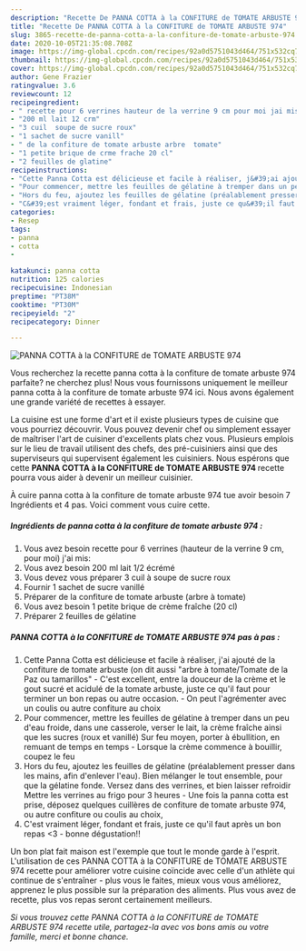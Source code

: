 ```yaml
---
description: "Recette De PANNA COTTA à la CONFITURE de TOMATE ARBUSTE 974"
title: "Recette De PANNA COTTA à la CONFITURE de TOMATE ARBUSTE 974"
slug: 3865-recette-de-panna-cotta-a-la-confiture-de-tomate-arbuste-974
date: 2020-10-05T21:35:08.708Z
image: https://img-global.cpcdn.com/recipes/92a0d5751043d464/751x532cq70/panna-cotta-a-la-confiture-de-tomate-arbuste-974-photo-principale-de-la-recette.jpg
thumbnail: https://img-global.cpcdn.com/recipes/92a0d5751043d464/751x532cq70/panna-cotta-a-la-confiture-de-tomate-arbuste-974-photo-principale-de-la-recette.jpg
cover: https://img-global.cpcdn.com/recipes/92a0d5751043d464/751x532cq70/panna-cotta-a-la-confiture-de-tomate-arbuste-974-photo-principale-de-la-recette.jpg
author: Gene Frazier
ratingvalue: 3.6
reviewcount: 12
recipeingredient:
- " recette pour 6 verrines hauteur de la verrine 9 cm pour moi jai mis"
- "200 ml lait 12 crm"
- "3 cuil  soupe de sucre roux"
- "1 sachet de sucre vanill"
- " de la confiture de tomate arbuste arbre  tomate"
- "1 petite brique de crme frache 20 cl"
- "2 feuilles de glatine"
recipeinstructions:
- "Cette Panna Cotta est délicieuse et facile à réaliser, j&#39;ai ajouté de la confiture de tomate arbuste (on dit aussi &#34;arbre à tomate/Tomate de la Paz ou tamarillos&#34; C&#39;est excellent, entre la douceur de la crème et le gout sucré et acidulé de la tomate arbuste, juste ce qu&#39;il faut pour terminer un bon repas ou autre occasion. On peut l&#39;agrémenter avec un coulis ou autre confiture au choix"
- "Pour commencer, mettre les feuilles de gélatine à tremper dans un peu d&#39;eau froide, dans une casserole, verser le lait, la crème fraîche ainsi que les sucres (roux et vanillé) Sur feu moyen, porter à ébullition, en remuant de temps en temps Lorsque la crème commence à bouillir, coupez le feu"
- "Hors du feu, ajoutez les feuilles de gélatine (préalablement presser dans les mains, afin d&#39;enlever l&#39;eau). Bien mélanger le tout ensemble, pour que la gélatine fonde. Versez dans des verrines, et bien laisser refroidir Mettre les verrines au frigo pour 3 heures Une fois la panna cotta est prise, déposez quelques cuillères de confiture de tomate arbuste 974, ou autre confiture ou coulis au choix,"
- "C&#39;est vraiment léger, fondant et frais, juste ce qu&#39;il faut après un bon repas &lt;3 bonne dégustation!!"
categories:
- Resep
tags:
- panna
- cotta
- 

katakunci: panna cotta  
nutrition: 125 calories
recipecuisine: Indonesian
preptime: "PT38M"
cooktime: "PT30M"
recipeyield: "2"
recipecategory: Dinner

---
```



![PANNA COTTA à la CONFITURE de TOMATE ARBUSTE 974](https://img-global.cpcdn.com/recipes/92a0d5751043d464/751x532cq70/panna-cotta-a-la-confiture-de-tomate-arbuste-974-photo-principale-de-la-recette.jpg)

Vous recherchez la recette panna cotta à la confiture de tomate arbuste 974 parfaite? ne cherchez plus! Nous vous fournissons uniquement le meilleur panna cotta à la confiture de tomate arbuste 974 ici. Nous avons également une grande variété de recettes à essayer.

La cuisine est une forme d'art et il existe plusieurs types de cuisine que vous pourriez découvrir. Vous pouvez devenir chef ou simplement essayer de maîtriser l'art de cuisiner d'excellents plats chez vous. Plusieurs emplois sur le lieu de travail utilisent des chefs, des pré-cuisiniers ainsi que des superviseurs qui supervisent également les cuisiniers. Nous espérons que cette <strong> PANNA COTTA à la CONFITURE de TOMATE ARBUSTE 974 </strong> recette pourra vous aider à devenir un meilleur cuisinier.

<!--inarticleads1-->

À cuire panna cotta à la confiture de tomate arbuste 974 tue avoir besoin 7 Ingrédients et 4 pas. Voici comment vous cuire cette.

##### Ingrédients de panna cotta à la confiture de tomate arbuste 974 :

1. Vous avez besoin  recette pour 6 verrines (hauteur de la verrine 9 cm, pour moi) j&#39;ai mis:
1. Vous avez besoin 200 ml lait 1/2 écrémé
1. Vous devez vous préparer 3 cuil à soupe de sucre roux
1. Fournir 1 sachet de sucre vanillé
1. Préparer  de la confiture de tomate arbuste (arbre à tomate)
1. Vous avez besoin 1 petite brique de crème fraîche (20 cl)
1. Préparer 2 feuilles de gélatine




<!--inarticleads2-->

##### PANNA COTTA à la CONFITURE de TOMATE ARBUSTE 974 pas à pas :

1. Cette Panna Cotta est délicieuse et facile à réaliser, j&#39;ai ajouté de la confiture de tomate arbuste (on dit aussi &#34;arbre à tomate/Tomate de la Paz ou tamarillos&#34; - C&#39;est excellent, entre la douceur de la crème et le gout sucré et acidulé de la tomate arbuste, juste ce qu&#39;il faut pour terminer un bon repas ou autre occasion. - On peut l&#39;agrémenter avec un coulis ou autre confiture au choix
1. Pour commencer, mettre les feuilles de gélatine à tremper dans un peu d&#39;eau froide, dans une casserole, verser le lait, la crème fraîche ainsi que les sucres (roux et vanillé) Sur feu moyen, porter à ébullition, en remuant de temps en temps - Lorsque la crème commence à bouillir, coupez le feu
1. Hors du feu, ajoutez les feuilles de gélatine (préalablement presser dans les mains, afin d&#39;enlever l&#39;eau). Bien mélanger le tout ensemble, pour que la gélatine fonde. Versez dans des verrines, et bien laisser refroidir Mettre les verrines au frigo pour 3 heures - Une fois la panna cotta est prise, déposez quelques cuillères de confiture de tomate arbuste 974, ou autre confiture ou coulis au choix,
1. C&#39;est vraiment léger, fondant et frais, juste ce qu&#39;il faut après un bon repas &lt;3 - bonne dégustation!!




<!--inarticleads1-->

<p>
Un bon plat fait maison est l'exemple que tout le monde garde à l'esprit. L'utilisation de ces PANNA COTTA à la CONFITURE de TOMATE ARBUSTE 974 recette pour améliorer votre cuisine coïncide avec celle d'un athlète qui continue de s'entraîner - plus vous le faites, mieux vous vous améliorez, apprenez le plus possible sur la préparation des aliments. Plus vous avez de recette, plus vos repas seront certainement meilleurs.
</p>

<p>
<i>Si vous trouvez cette PANNA COTTA à la CONFITURE de TOMATE ARBUSTE 974 recette utile, partagez-la avec vos bons amis ou votre famille, merci et bonne chance.</i>
</p>
